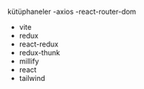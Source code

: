 kütüphaneler
-axios
-react-router-dom
- vite
- redux
- react-redux
- redux-thunk
- millify
- react
- tailwind
